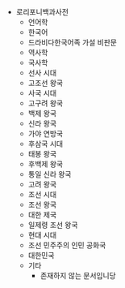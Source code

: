 - 로리포니백과사전
  - 언어학
   - 한국어
    - 드라비다한국어족 가설 비판문
  - 역사학
   - 국사학
    - 선사 시대
     - 고조선 왕국 
    - 사국 시대
     - 고구려 왕국
     - 백제 왕국
     - 신라 왕국
     - 가야 연방국
    - 후삼국 시대
     - 태봉 왕국
     - 후백제 왕국
     - 통일 신라 왕국
     - 고려 왕국
    - 조선 시대
     - 조선 왕국
     - 대한 제국
     - 일제령 조선 왕국
    - 현대 시대
     - 조선 민주주의 인민 공화국
     - 대한민국  
  - 기타
    - 존재하지 않는 문서입니당

